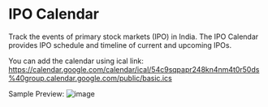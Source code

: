 # IPO Calendar
Track the events of primary stock markets (IPO) in India.
The IPO Calendar provides IPO schedule and timeline of current and upcoming IPOs.

You can add the calendar using ical link: https://calendar.google.com/calendar/ical/54c9sqpapr248kn4nm4t0r50ds%40group.calendar.google.com/public/basic.ics

Sample Preview:
![image](https://user-images.githubusercontent.com/23146626/142727902-080561fe-0b23-42da-8d8f-f3d698c579fa.png)
